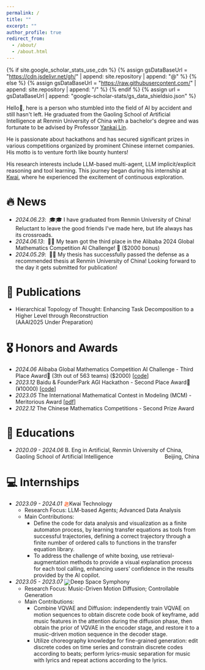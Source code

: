 ```yaml
---
permalink: /
title: ""
excerpt: ""
author_profile: true
redirect_from: 
  - /about/
  - /about.html
---
```


{% if site.google_scholar_stats_use_cdn %}
{% assign gsDataBaseUrl = "https://cdn.jsdelivr.net/gh/" | append: site.repository | append: "@" %}
{% else %}
{% assign gsDataBaseUrl = "https://raw.githubusercontent.com/" | append: site.repository | append: "/" %}
{% endif %}
{% assign url = gsDataBaseUrl | append: "google-scholar-stats/gs_data_shieldsio.json" %}

<span class='anchor' id='about-me'></span>
Hello👋, here is a person who stumbled into the field of AI by accident and still hasn't left. He graduated from the Gaoling School of Artificial Intelligence at Renmin University of China with a bachelor's degree and was fortunate to be advised by Professor [Yankai Lin](https://linyankai.github.io/).

He is passionate about hackathons and has secured significant prizes in various competitions organized by prominent Chinese internet companies. His motto is to venture forth like bounty hunters!

His research interests include LLM-based multi-agent, LLM implicit/explicit reasoning and tool learning. This journey began during his internship at [Kwai](https://www.kuaishou.com/), where he experienced the excitement of continuous exploration.
# 🔥 News
- *2024.06.23*: &nbsp;🎓🎓 I have graduated from Renmin University of China! Reluctant to leave the good friends I've made here, but life always has its crossroads.
- *2024.06.13*: &nbsp;🎉🎉 My team got the third place in the Alibaba 2024 Global Mathematics Competition AI Challenge! 🥉 ($2000 bonus)
- *2024.05.29*: &nbsp;🥳🥳 My thesis has successfully passed the defense as a recommended thesis at Renmin University of China! Looking forward to the day it gets submitted for publication!

# 📝 Publications 

- Hierarchical Topology of Thought: Enhancing Task Decomposition to a Higher Level through Reconstruction <br> (AAAI2025 Under Preparation)

<!-- <div class='paper-box'><div class='paper-box-image'><div><div class="badge">CVPR 2016</div><img src='images/500x300.png' alt="sym" width="100%"></div></div>
<div class='paper-box-text' markdown="1">

[Deep Residual Learning for Image Recognition]()

**Fengwei Teng**, Yankai Lin

[**Project**]() <strong><span class='show_paper_citations' data='DhtAFkwAAAAJ:ALROH1vI_8AC'></span></strong>
- Lorem ipsum dolor sit amet, consectetur adipiscing elit. Vivamus ornare aliquet ipsum, ac tempus justo dapibus sit amet. 
</div>
</div>

<div class='paper-box'><div class='paper-box-image'><div><div class="badge">CVPR 2016</div><img src='images/500x300.png' alt="sym" width="100%"></div></div>
<div class='paper-box-text' markdown="1"> -->

# 🎖 Honors and Awards
- *2024.06* Alibaba Global Mathematics Competition AI Challenge - Third Place Award🥉 (3th out of 563 teams) ($2000)
\[[code](https://github.com/didiforgithub/MetaGPT-MathAI)\]
- *2023.12* Baidu & FounderPark AGI Hackathon - Second Place Award🥈 (¥10000)
\[[code](https://github.com/didiforgithub/Prompt-Navigator)\]
- *2023.05* The International Mathematical Contest in Modeling (MCM) - Meritorious Award
\[[pdf](https://www.overleaf.com/read/vpvcsksqyrfz#5df8c5)\]
- *2022.12* The Chinese Mathematics Competitions - Second Prize Award

# 📖 Educations
- *2020.09 - 2024.06* B. Eng in Artificial, Renmin University of China, Gaoling School of Artificial Intelligence <span style="float: right;">Beijing, China</span>

# 💻 Internships
- *2023.09 - 2024.01* <img src="images/kuaishou.png" alt="" style="width: auto; height: 1em; vertical-align: middle;">Kwai Technology
  - Research Focus: LLM-based Agents; Advanced Data Analysis
  - Main Contributions:
    - Define the code for data analysis and visualization as a finite automaton process, by learning transfer equations as tools from successful trajectories, defining a correct trajectory through a finite number of ordered calls to functions in the transfer equation library.
    - To address the challenge of white boxing, use retrieval-augmentation methods to provide a visual explanation process for each tool calling, enhancing users’ confidence in the results provided by the AI copilot.
- *2023.05 - 2023.07* <img src="https://img.36krcdn.com/hsossms/20230424/v2_06078b14341f4486835b4b05ec8d8fb4@000000_oswg7548oswg132oswg132_img_000" style="width: auto; height: 1em; vertical-align: middle;">Deep Space Symphony
  - Research Focus: Music-Driven Motion Diffusion; Controllable Generation
  - Main Contributions:
    - Combine VQVAE and Diffusion: independently train VQVAE on motion sequences to obtain discrete code book of keyframe, add music features in the attention during the diffusion phase, then obtain the prior of VQVAE in the encoder stage, and restore it to a music-driven motion sequence in the decoder stage.
    - Utilize choreography knowledge for fine-grained generation: edit discrete codes on time series and constrain discrete codes according to beats; perform lyrics-music separation for music with lyrics and repeat actions according to the lyrics.
